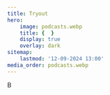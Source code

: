 ```yaml
---
title: Tryout
hero:
    image: podcasts.webp
    title: {  }
    display: true
    overlay: dark
sitemap:
    lastmod: '12-09-2024 13:00'
media_order: podcasts.webp
---
```


B